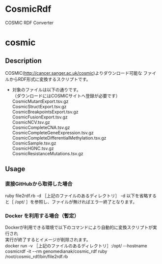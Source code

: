 # CosmicRdf

COSMIC RDF Converter

# cosmic

## Description
COSMIC(http://cancer.sanger.ac.uk/cosmic)よりダウンロード可能な
ファイルからRDF形式に変換するスクリプトです。

- 対象のファイルは以下の通りです。  
 （ダウンロードにはCOSMICサイトへ登録が必要です）  
  CosmicMutantExport.tsv.gz  
  CosmicStructExport.tsv.gz  
  CosmicBreakpointsExport.tsv.gz  
  CosmicFusionExport.tsv.gz  
  CosmicNCV.tsv.gz  
  CosmicCompleteCNA.tsv.gz  
  CosmicCompleteGeneExpression.tsv.gz  
  CosmicCompleteDifferentialMethylation.tsv.gz  
  CosmicSample.tsv.gz  
  CosmicHGNC.tsv.gz  
  CosmicResistanceMutations.tsv.gz  

## Usage

### 直接GitHubから取得した場合
ruby file2rdf.rb -d ［上記のファイルのあるディレクトリ］ 
 -d 以下を省略すると［ /opt/ ］を参照し、ファイルが無ければエラー終了となります。  
  
### Docker を利用する場合（暫定）  
  Dockerが利用できる環境で以下のコマンドにより自動的に変換スクリプトが実行され  
  実行が終了するとイメージが削除されます。  
docker run -v ［上記のファイルのあるディレクトリ］:/opt/ --hostname cosmicrdf -it --rm genomedianak/cosmic_rdf ruby /root/cosmic_rdf/bin/file2rdf.rb  



